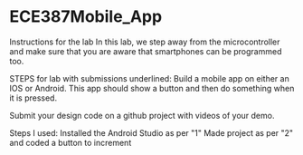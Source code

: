 # ECE387Mobile_App
Instructions for the lab
In this lab, we step away from the microcontroller and make sure that you are aware that smartphones can be programmed too.

STEPS for lab with submissions underlined:
Build a mobile app on either an IOS or Android.  This app should show a button and then do something when it is pressed.

Submit your design code on a github project with videos of your demo.

Steps I used:
Installed the Android Studio as per "1"
Made project as per "2" and coded a button to increment
